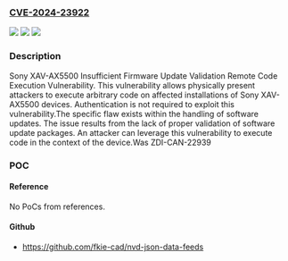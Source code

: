 ### [CVE-2024-23922](https://cve.mitre.org/cgi-bin/cvename.cgi?name=CVE-2024-23922)
![](https://img.shields.io/static/v1?label=Product&message=XAV-AX5500&color=blue)
![](https://img.shields.io/static/v1?label=Version&message=%3D%201.13%20&color=brighgreen)
![](https://img.shields.io/static/v1?label=Vulnerability&message=CWE-345%3A%20Insufficient%20Verification%20of%20Data%20Authenticity&color=brighgreen)

### Description

Sony XAV-AX5500 Insufficient Firmware Update Validation Remote Code Execution Vulnerability. This vulnerability allows physically present attackers to execute arbitrary code on affected installations of Sony XAV-AX5500 devices. Authentication is not required to exploit this vulnerability.The specific flaw exists within the handling of software updates. The issue results from the lack of proper validation of software update packages. An attacker can leverage this vulnerability to execute code in the context of the device.Was ZDI-CAN-22939

### POC

#### Reference
No PoCs from references.

#### Github
- https://github.com/fkie-cad/nvd-json-data-feeds


